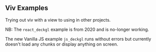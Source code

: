 
## Viv Examples

Trying out viv with a view to using in other projects.

NB: The `react_deckgl` example is from 2020 and is no-longer working.

The new Vanilla JS example `js_deckgl` runs without errors but currently doesn't load
any chunks or display anything on screen.

